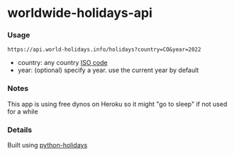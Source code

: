 # worldwide-holidays-api

### Usage

`https://api.world-holidays.info/holidays?country=CO&year=2022`

- country: any country [ISO code](https://www.iban.com/country-codes)
- year: (optional) specify a year. use the current year by default

### Notes

This app is using free dynos on Heroku so it might "go to sleep" if not used for a while

### Details

Built using [python-holidays](https://github.com/dr-prodigy/python-holidays)
